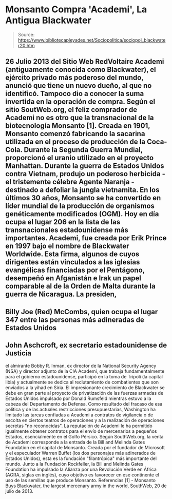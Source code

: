 # Monsanto Compra 'Academi', La Antigua Blackwater

> Source: https://www.bibliotecapleyades.net/Sociopolitica/sociopol_blackwater20.htm

26 Julio 2013
del Sitio Web
RedVoltaire
Academi (antiguamente
conocida como
Blackwater), el ejército privado más poderoso del mundo, anunció que
tiene un nuevo dueño, al que no identificó. Tampoco dio a conocer la suma
invertida en la operación de compra.
Según el sitio SoutWeb.org, el feliz
comprador de Academi no es otro que la transnacional de la biotecnología
Monsanto [1].
Creada en 1901,
Monsanto comenzó fabricando la
sacarina utilizada en el proceso de producción de la Coca-Cola. Durante la
Segunda Guerra Mundial, proporcionó el uranio utilizado en el proyecto
Manhattan.
Durante la guerra de Estados Unidos contra Vietnam,
produjo un poderoso herbicida - el
tristemente célebre
Agente Naranja - destinado a defoliar la jungla vietnamita.
En los últimos 30 años, Monsanto
se ha convertido en líder mundial de la producción de
organismos
genéticamente modificados (OGM). Hoy en día ocupa el lugar 206 en la lista
de las transnacionales estadounidense más importantes.
Academi, fue creada por Erik Prince en 1997 bajo
el nombre de Blackwater Worldwide.
Esta firma, algunos de cuyos
dirigentes están vinculados a las iglesias evangélicas financiadas por el
Pentágono, desempeñó en Afganistán e Irak un papel comparable al de
la Orden
de Malta durante la guerra de Nicaragua.
La presiden,
-
Billy Joe (Red) McCombs, quien ocupa el lugar 347 entre las personas más adineradas de
Estados Unidos
-
John Aschcroft, ex secretario estadounidense de Justicia
-
el almirante Bobby R. Inman, ex director de la
National Security Agency
(NSA)
y director adjunto de
la CIA
Academi, que trabaja fundamentalmente
para el gobierno estadounidense, participó en la toma de Trípoli (la capital
libia) y actualmente se dedica al reclutamiento de combatientes que son
enviados a la yihad en Siria.
El impresionante
crecimiento de
Blackwater se debe en gran parte al proyecto de privatización de las fuerzas
armadas de Estados Unidos impulsado por Donald Rumsfeld mientras estuvo
a la cabeza del Departamento de Defensa.
Como resultado del fracaso de esa
política y de las actuales restricciones presupuestarias, Washington ha limitado
las tareas confiadas a Academi a contratos de vigilancia o de escolta en ciertos
teatros de operaciones y a la realización de operaciones secretas
"no reconocidas".
La reputación de Academi le ha permitido igualmente obtener contratos para
el envío de mercenarios a pequeños Estados, esencialmente en el Golfo
Pérsico.
Según SouthWeb.org, la venta de Academi
corresponde a
la entrada de la Bill and Melinda Gates Foundation
en el capital
de Monsanto.
Creada por el fundador de Microsoft y el especulador
Warren Buffet (los dos personajes más adinerados de
Estados Unidos), esta es la fundación "filantrópica" más importante del mundo.
Junto a la Fundación Rockfeller, la Bill and
Melinda Gates Foundation ha impulsado la Alianza por una Revolución
Verde en África (AGRA, siglas en inglés), cuyo objetivo es favorecer en ese
continente el uso de las semillas que produce
Monsanto.
Referencias
[1] - Monsanto
Buys Blackwater, the largest mercenary army in the world,
SouthWeb, 20 de julio de 2013.
